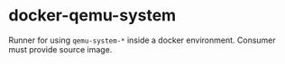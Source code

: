 # docker-qemu-system

Runner for using `qemu-system-*` inside a docker environment. Consumer must provide source image.

